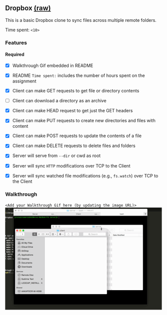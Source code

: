 ## Dropbox [(raw)](https://gist.github.com/CrabDude/040af9c1b93e350608ff/raw)

This is a basic Dropbox clone to sync files across multiple remote folders.

Time spent: `<10>`

### Features

#### Required

- [X] Walkthrough Gif embedded in README
- [X] README `Time spent:` includes the number of hours spent on the assignment
- [X] Client can make GET requests to get file or directory contents
- [ ] Client can download a directory as an archive
- [X] Client can make HEAD request to get just the GET headers 
- [X] Client can make PUT requests to create new directories and files with content
- [X] Client can make POST requests to update the contents of a file
- [X] Client can make DELETE requests to delete files and folders
- [X] Server will serve from `--dir` or cwd as root
- [X] Server will sync `HTTP` modifications over TCP to the Client
- [X] Server will sync watched file modifications (e.g., `fs.watch`) over TCP to the Client


### Walkthrough

`<Add your Walkthrough Gif here (by updating the image URL)>`
![Video Walkthrough](tcpsunc.gif)



